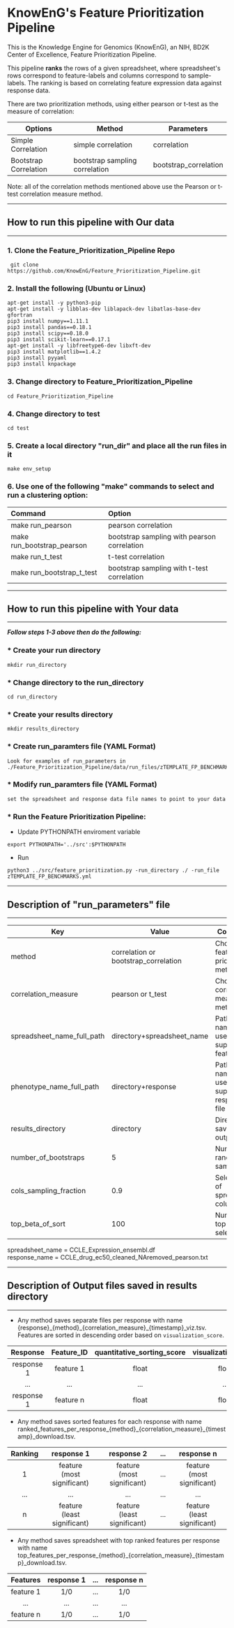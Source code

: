 # KnowEnG's Feature Prioritization Pipeline
This is the Knowledge Engine for Genomics (KnowEnG), an NIH, BD2K Center of Excellence, Feature Prioritization Pipeline.

This pipeline **ranks** the rows of a given spreadsheet, where spreadsheet's rows correspond to feature-labels and columns correspond to sample-labels. The ranking is based on correlating feature expression data against response data.

There are two prioritization methods, using either pearson or t-test as the measure of correlation:


| **Options**                                        | **Method**                           | **Parameters**            |
| -------------------------------------------------- | -------------------------------------| ------------------------- |
| Simple Correlation                                 | simple correlation                          | correlation               |
| Bootstrap Correlation                              | bootstrap sampling correlation       | bootstrap_correlation     |


Note: all of the correlation methods mentioned above use the Pearson or t-test correlation measure method.

* * * 
## How to run this pipeline with Our data
* * * 

### 1. Clone the Feature_Prioritization_Pipeline Repo
```
 git clone https://github.com/KnowEnG/Feature_Prioritization_Pipeline.git
```

### 2. Install the following (Ubuntu or Linux)
  ```
 apt-get install -y python3-pip
 apt-get install -y libblas-dev liblapack-dev libatlas-base-dev gfortran
 pip3 install numpy==1.11.1
 pip3 install pandas==0.18.1
 pip3 install scipy==0.18.0
 pip3 install scikit-learn==0.17.1
 apt-get install -y libfreetype6-dev libxft-dev
 pip3 install matplotlib==1.4.2
 pip3 install pyyaml
 pip3 install knpackage
```

### 3. Change directory to Feature_Prioritization_Pipeline

```
cd Feature_Prioritization_Pipeline
```

### 4. Change directory to test

```
cd test
```
 
### 5. Create a local directory "run_dir" and place all the run files in it
```
make env_setup
```

### 6. Use one of the following "make" commands to select and run a clustering option:


| **Command**                        | **Option**                                        | 
|:---------------------------------- |:------------------------------------------------- | 
| make run_pearson          | pearson correlation                                       |
| make run_bootstrap_pearson | bootstrap sampling with pearson correlation                    |
| make run_t_test          | t-test correlation                                       |
| make run_bootstrap_t_test | bootstrap sampling with t-test correlation                    |

 
* * * 
## How to run this pipeline with Your data
* * * 

__***Follow steps 1-3 above then do the following:***__

### * Create your run directory

 ```
 mkdir run_directory
 ```

### * Change directory to the run_directory

 ```
 cd run_directory
 ```

### * Create your results directory

 ```
 mkdir results_directory
 ```
 
### * Create run_paramters file  (YAML Format)
 ``` 
Look for examples of run_parameters in ./Feature_Prioritization_Pipeline/data/run_files/zTEMPLATE_FP_BENCHMARKS.yml
 ```
### * Modify run_paramters file  (YAML Format)
```
set the spreadsheet and response data file names to point to your data
```

### * Run the Feature Prioritization Pipeline:

  * Update PYTHONPATH enviroment variable
   ``` 
   export PYTHONPATH='../src':$PYTHONPATH    
   ```
   
  * Run
   ```
  python3 ../src/feature_prioritization.py -run_directory ./ -run_file zTEMPLATE_FP_BENCHMARKS.yml
   ```

* * * 
## Description of "run_parameters" file
* * * 

| **Key**                    | **Value**                             | **Comments**                                                |
| -------------------------- | ------------------------------------- | ----------------------------------------------------------- |
| method                     | correlation or  bootstrap_correlation | Choose feature prioritization method                        |
| correlation_measure        | pearson or t_test                     | Choose correlation measure method                           |
| spreadsheet_name_full_path | directory+spreadsheet_name            |  Path and file name of user supplied feature sets           |
| phenotype_name_full_path   | directory+response                    | Path and file name of user supplied response file           |
| results_directory          | directory                             | Directory to save the output files                          |
| number_of_bootstraps       | 5                                     | Number of random samplings                                  |
| cols_sampling_fraction     | 0.9                                   | Select 90% of spreadsheet columns                           |
| top_beta_of_sort           | 100                                   | Number of top features selected                             |

spreadsheet_name = CCLE_Expression_ensembl.df</br>
response_name = CCLE_drug_ec50_cleaned_NAremoved_pearson.txt

* * * 
## Description of Output files saved in results directory
* * * 

* Any method saves separate files per response with name {response}\_{method}\_{correlation_measure}\_{timestamp}\_viz.tsv. Features are sorted in descending order based on `visualization_score`. </br>  

 | **Response**  | **Feature_ID** | **quantitative_sorting_score** | **visualization_score** | **baseline_score** |
 |:-------------:|:--------------:|:------------------------------:|:-----------------------:|:------------------:|
 |   response 1  |   feature 1    |    float                       |    float                |   float            | 
 |    ...        |   ...          |    ...                         |    ...                  |   ...              | 
 |   response 1  |   feature n    |    float                       |    float                |   float            | 


* Any method saves sorted features for each response with name ranked_features_per_response\_{method}\_{correlation_measure}\_{timestamp}\_download.tsv.

 |**Ranking**| **response 1**                  |**response 2**                  |**...**|**response n**                  |
 |:---------:| :------------------------------: |:------------------------------: | :---: |:-------------------------------:|
 |1          | feature </br> (most significant) |feature </br> (most significant) |...    |feature </br> (most significant) |
 |...        |...                               | ...                             |...    |...                              |
 |n          |feature </br> (least significant) |feature </br> (least significant)|...    |feature </br> (least significant)|
 
 
 
* Any method saves spreadsheet with top ranked features per response with name  top_features_per_response\_{method}\_{correlation_measure}\_{timestamp}\_download.tsv.

 |**Features**            | **response 1**      |**...**|**response n**       |
 | :--------------------: |:--------------------:| :---: |:--------------------:|
 | feature 1              |1/0                   |...    |1/0                   |
 | ...                    |...                   |...    |...                   |
 | feature n              | 1/0                  |...    |1/0                   |
